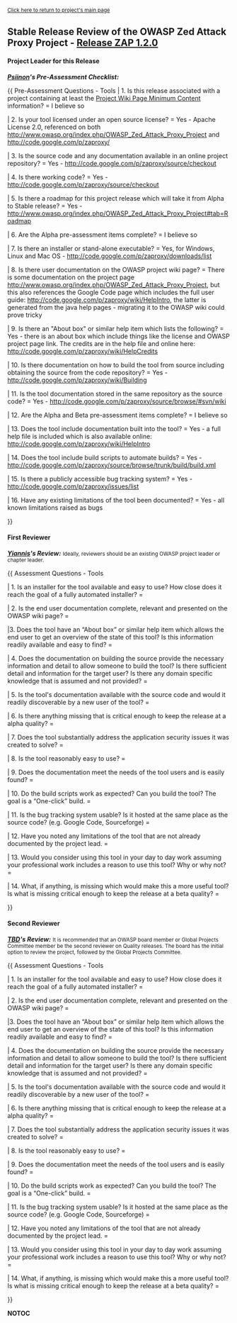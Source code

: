 <small>[Click here to return to project's main
page](:OWASP_Zed_Attack_Proxy_Project "wikilink")</small>

## Stable Release Review of the OWASP Zed Attack Proxy Project - [Release ZAP 1.2.0](Projects/OWASP_Zed_Attack_Proxy_Project/Releases/ZAP_1.2.0 "wikilink")

#### Project Leader for this Release

***[Psiinon](User:Psiinon "wikilink")'s Pre-Assessment Checklist:***

{{ Pre-Assessment Questions - Tools | 1. Is this release associated with
a project containing at least the [Project Wiki Page Minimum
Content](Assessing_Project_Health#Project_Wiki_Page_Minimal_Content "wikilink")
information? = I believe so

| 2. Is your tool licensed under an open source license? = Yes - Apache
License 2.0, referenced on both
<http://www.owasp.org/index.php/OWASP_Zed_Attack_Proxy_Project> and
<http://code.google.com/p/zaproxy/>

| 3. Is the source code and any documentation available in an online
project repository? = Yes -
<http://code.google.com/p/zaproxy/source/checkout>

| 4. Is there working code? = Yes -
<http://code.google.com/p/zaproxy/source/checkout>

| 5. Is there a roadmap for this project release which will take it from
Alpha to Stable release? = Yes -
<http://www.owasp.org/index.php/OWASP_Zed_Attack_Proxy_Project#tab=Roadmap>

| 6. Are the Alpha pre-assessment items complete? = I believe so

| 7. Is there an installer or stand-alone executable? = Yes, for
Windows, Linux and Mac OS -
<http://code.google.com/p/zaproxy/downloads/list>

| 8. Is there user documentation on the OWASP project wiki page? = There
is some documentation on the project page
<http://www.owasp.org/index.php/OWASP_Zed_Attack_Proxy_Project>, but
this also references the Google Code page which includes the full user
guide: <http://code.google.com/p/zaproxy/wiki/HelpIntro>, the latter is
generated from the java help pages - migrating it to the OWASP wiki
could prove tricky

| 9. Is there an "About box" or similar help item which lists the
following? = Yes - there is an about box which include things like the
license and OWASP project page link. The credits are in the help file
and online here: <http://code.google.com/p/zaproxy/wiki/HelpCredits>

| 10. Is there documentation on how to build the tool from source
including obtaining the source from the code repository? = Yes -
<http://code.google.com/p/zaproxy/wiki/Building>

| 11. Is the tool documentation stored in the same repository as the
source code? = Yes -
<http://code.google.com/p/zaproxy/source/browse/#svn/wiki>

| 12. Are the Alpha and Beta pre-assessment items complete? = I believe
so

| 13. Does the tool include documentation built into the tool? = Yes - a
full help file is included which is also available online:
<http://code.google.com/p/zaproxy/wiki/HelpIntro>

| 14. Does the tool include build scripts to automate builds? = Yes -
<http://code.google.com/p/zaproxy/source/browse/trunk/build/build.xml>

| 15. Is there a publicly accessible bug tracking system? = Yes -
<http://code.google.com/p/zaproxy/issues/list>

| 16. Have any existing limitations of the tool been documented? = Yes -
all known limitations raised as bugs

}}

#### First Reviewer

***[Yiannis](User:Yiannis "wikilink")'s Review:***
<small>Ideally, reviewers should be an existing OWASP project leader or
chapter leader.</small>

{{ Assessment Questions - Tools

| 1. Is an installer for the tool available and easy to use? How close
does it reach the goal of a fully automated installer? =

| 2. Is the end user documentation complete, relevant and presented on
the OWASP wiki page? =

|3. Does the tool have an “About box” or similar help item which allows
the end user to get an overview of the state of this tool? Is this
information readily available and easy to find? =

| 4. Does the documentation on building the source provide the necessary
information and detail to allow someone to build the tool? Is there
sufficient detail and information for the target user? Is there any
domain specific knowledge that is assumed and not provided? =

| 5. Is the tool's documentation available with the source code and
would it readily discoverable by a new user of the tool? =

| 6. Is there anything missing that is critical enough to keep the
release at a alpha quality? =

| 7. Does the tool substantially address the application security issues
it was created to solve? =

| 8. Is the tool reasonably easy to use? =

| 9. Does the documentation meet the needs of the tool users and is
easily found? =

| 10. Do the build scripts work as expected? Can you build the tool? The
goal is a “One-click” build. =

| 11. Is the bug tracking system usable? Is it hosted at the same place
as the source code? (e.g. Google Code, Sourceforge) =

| 12. Have you noted any limitations of the tool that are not already
documented by the project lead. =

| 13. Would you consider using this tool in your day to day work
assuming your professional work includes a reason to use this tool? Why
or why not? =

| 14. What, if anything, is missing which would make this a more useful
tool? Is what is missing critical enough to keep the release at a beta
quality? =

}}

#### Second Reviewer

***[TBD](User:Name "wikilink")'s Review:***
<small>It is recommended that an OWASP board member or Global Projects
Committee member be the second reviewer on Quality releases. The board
has the initial option to review the project, followed by the Global
Projects Committee.</small>

{{ Assessment Questions - Tools

| 1. Is an installer for the tool available and easy to use? How close
does it reach the goal of a fully automated installer? =

| 2. Is the end user documentation complete, relevant and presented on
the OWASP wiki page? =

|3. Does the tool have an “About box” or similar help item which allows
the end user to get an overview of the state of this tool? Is this
information readily available and easy to find? =

| 4. Does the documentation on building the source provide the necessary
information and detail to allow someone to build the tool? Is there
sufficient detail and information for the target user? Is there any
domain specific knowledge that is assumed and not provided? =

| 5. Is the tool's documentation available with the source code and
would it readily discoverable by a new user of the tool? =

| 6. Is there anything missing that is critical enough to keep the
release at a alpha quality? =

| 7. Does the tool substantially address the application security issues
it was created to solve? =

| 8. Is the tool reasonably easy to use? =

| 9. Does the documentation meet the needs of the tool users and is
easily found? =

| 10. Do the build scripts work as expected? Can you build the tool? The
goal is a “One-click” build. =

| 11. Is the bug tracking system usable? Is it hosted at the same place
as the source code? (e.g. Google Code, Sourceforge) =

| 12. Have you noted any limitations of the tool that are not already
documented by the project lead. =

| 13. Would you consider using this tool in your day to day work
assuming your professional work includes a reason to use this tool? Why
or why not? =

| 14. What, if anything, is missing which would make this a more useful
tool? Is what is missing critical enough to keep the release at a beta
quality? =

}}

__NOTOC__ <headertabs/>